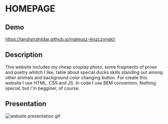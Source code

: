 # HOMEPAGE
## Demo
https://landistrahildar.github.io/mateusz-leszczynski/
## Description
This website includes my cheap cosplay photo, some fragments of prose and poetry whitch I like, table about special ducks skills standing out among other animals and background color changing  button.
For create this website I use HTML, CSS and JS.
In code I use BEM convention.
Nothing special, but I'm begginer, of course.
## Presentation
![website presentation gif](images/strona.gif)